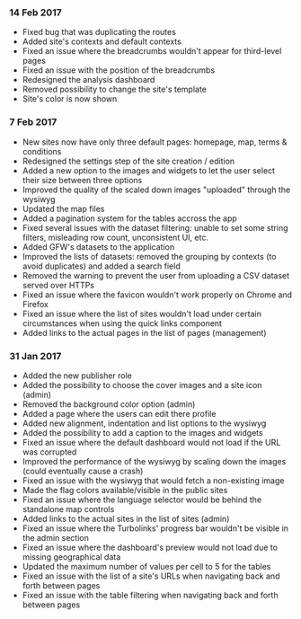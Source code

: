### 14 Feb 2017
- Fixed bug that was duplicating the routes
- Added site's contexts and default contexts
- Fixed an issue where the breadcrumbs wouldn't appear for third-level pages
- Fixed an issue with the position of the breadcrumbs
- Redesigned the analysis dashboard
- Removed possibility to change the site's template
- Site's color is now shown

### 7 Feb 2017
- New sites now have only three default pages: homepage, map, terms & conditions
- Redesigned the settings step of the site creation / edition
- Added a new option to the images and widgets to let the user select their size between three options
- Improved the quality of the scaled down images "uploaded" through the wysiwyg
- Updated the map files
- Added a pagination system for the tables accross the app
- Fixed several issues with the dataset filtering: unable to set some string filters, misleading row count, unconsistent UI, etc.
- Added GFW's datasets to the application
- Improved the lists of datasets: removed the grouping by contexts (to avoid duplicates) and added a search field
- Removed the warning to prevent the user from uploading a CSV dataset served over HTTPs
- Fixed an issue where the favicon wouldn't work properly on Chrome and Firefox
- Fixed an issue where the list of sites wouldn't load under certain circumstances when using the quick links component
- Added links to the actual pages in the list of pages (management)

### 31 Jan 2017
- Added the new publisher role
- Added the possibility to choose the cover images and a site icon (admin)
- Removed the background color option (admin)
- Added a page where the users can edit there profile
- Added new alignment, indentation and list options to the wysiwyg
- Added the possibility to add a caption to the images and widgets
- Fixed an issue where the default dashboard would not load if the URL was corrupted
- Improved the performance of the wysiwyg by scaling down the images (could eventually cause a crash)
- Fixed an issue with the wysiwyg that would fetch a non-existing image
- Made the flag colors available/visible in the public sites
- Fixed an issue where the language selector would be behind the standalone map controls
- Added links to the actual sites in the list of sites (admin)
- Fixed an issue where the Turbolinks' progress bar wouldn't be visible in the admin section
- Fixed an issue where the dashboard's preview would not load due to missing geographical data
- Updated the maximum number of values per cell to 5 for the tables
- Fixed an issue with the list of a site's URLs when navigating back and forth between pages
- Fixed an issue with the table filtering when navigating back and forth between pages
